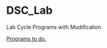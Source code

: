 # DSC_Lab
Lab Cycle Programs with Modification

[Programs to do.](https://docs.google.com/spreadsheets/d/e/2PACX-1vTgvtc_jUsWDImSxcBW0nrJDJl7UjppP-ec115fhcCrbzBLLmbxW0ptwHKLLvTq4w/pub?output=tsv)
